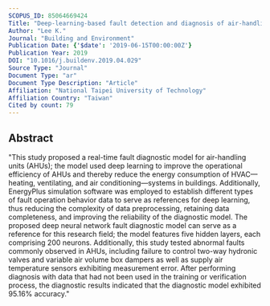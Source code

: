 ```yaml
---
SCOPUS_ID: 85064669424
Title: "Deep-learning-based fault detection and diagnosis of air-handling units"
Author: "Lee K."
Journal: "Building and Environment"
Publication Date: {'$date': '2019-06-15T00:00:00Z'}
Publication Year: 2019
DOI: "10.1016/j.buildenv.2019.04.029"
Source Type: "Journal"
Document Type: "ar"
Document Type Description: "Article"
Affiliation: "National Taipei University of Technology"
Affiliation Country: "Taiwan"
Cited by count: 79
---
```


## Abstract
"This study proposed a real-time fault diagnostic model for air-handling units (AHUs); the model used deep learning to improve the operational efficiency of AHUs and thereby reduce the energy consumption of HVAC—heating, ventilating, and air conditioning—systems in buildings. Additionally, EnergyPlus simulation software was employed to establish different types of fault operation behavior data to serve as references for deep learning, thus reducing the complexity of data preprocessing, retaining data completeness, and improving the reliability of the diagnostic model. The proposed deep neural network fault diagnostic model can serve as a reference for this research field; the model features five hidden layers, each comprising 200 neurons. Additionally, this study tested abnormal faults commonly observed in AHUs, including failure to control two-way hydronic valves and variable air volume box dampers as well as supply air temperature sensors exhibiting measurement error. After performing diagnosis with data that had not been used in the training or verification process, the diagnostic results indicated that the diagnostic model exhibited 95.16% accuracy."
